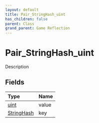 ```yaml
---
layout: default
title: Pair_StringHash_uint
has_children: false
parent: Class
grand_parent: Game Reflection
---
```

# Pair_StringHash_uint
Description 

## Fields
| Type | Name |
|:-------------|:--------------|
| [uint](/game-reflection/components/uint.md) | value |
| [StringHash](/game-reflection/classes/string_hash.md) | key |
